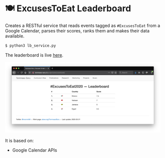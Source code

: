 # 🍽 ExcusesToEat Leaderboard

Creates a RESTful service that reads events tagged as `#ExcusesToEat` from a Google Calendar, parses their scores, ranks them and makes their data available.

```bash
$ python3 lb_service.py
```

The leaderboard is live [here](http://tommaso-soru.it/projects/excusestoeat/).

![ExcusesToEat Live Leaderboard](https://raw.githubusercontent.com/mommi84/quick-and-dirty/master/excusestoeat/leaderboard.png)

It is based on:
* Google Calendar APIs
